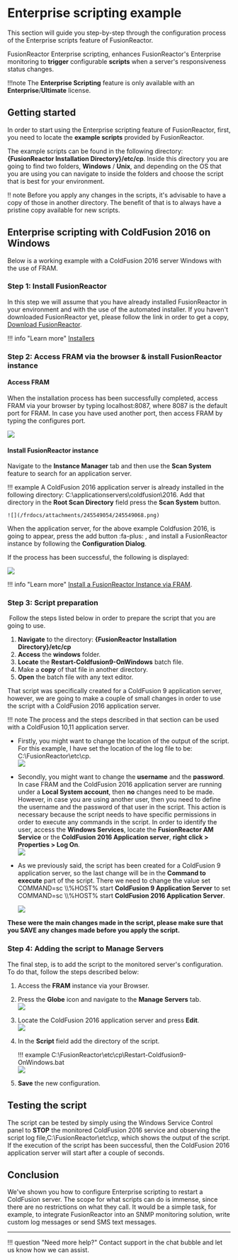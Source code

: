 # Enterprise scripting example

This section will guide you step-by-step through the
configuration process of the Enterprise scripts feature of
FusionReactor.

FusionReactor Enterprise scripting, enhances
FusionReactor's Enterprise monitoring to **trigger** configurable
**scripts** when a server's responsiveness status changes.

!!!note
    The **Enterprise Scripting** feature is only available
    with an **Enterprise**/**Ultimate** license.

## Getting started

In order to start using the Enterprise scripting feature of
FusionReactor, first, you need to locate the **example scripts**
provided by FusionReactor.

The example scripts can be found in the following directory:
**{FusionReactor Installation Directory}/etc/cp**. Inside this directory
you are going to find two folders, **Windows** / **Unix**, and depending on the OS that you are using you can
navigate to inside the folders and choose the script that is best for
your environment.

!! note
    Before you apply any changes in the
    scripts, it's advisable to have a copy of those in another
    directory. The benefit of that is to always have a pristine
    copy available for new scripts.

## Enterprise scripting with ColdFusion 2016 on Windows 

Below is a working example with a ColdFusion 2016 server Windows with the use of FRAM. 

### **Step 1**: Install FusionReactor

In this step we will assume that you have already installed
FusionReactor in your environment and with the use of the automated
installer. If you haven't downloaded FusionReactor yet, please follow
the link in order to get a copy,
<a href="http://www.fusion-reactor.com/download/" class="external-link">Download FusionReactor</a>.

!!! info "Learn more"
    [Installers](../Installation/Installer/Install.md)

### **Step 2**: Access FRAM via the browser & install FusionReactor instance

#### Access FRAM

When the installation process has been successfully completed, access
FRAM via your browser by typing localhost:8087, where 8087 is the
default port for FRAM. In case you have used another port, then access
FRAM by typing the configures port.

![](/frdocs/attachments/245549054/245549074.jpg)

#### Install FusionReactor instance

Navigate to the **Instance Manager** tab and then use the **Scan
System** feature  to search for an application server. 

!!! example 
    A ColdFusion 2016 application server
    is already installed in the following directory: C:\\applicationservers\\coldfusion\\2016.
    Add that directory in the **Root Scan Directory** field press the **Scan System** button. 

    ![](/frdocs/attachments/245549054/245549068.png)

When the application server, for the above example Coldfusion 2016, is going
to appear, press the add button :fa-plus: ,
and install a FusionReactor instance by following the **Configuration Dialog**. 

If the process has been successful, the following is displayed: 

![](/frdocs/attachments/245549054/245549086.png)

!!! info "Learn more"
    [Install a FusionReactor Instance via FRAM](../Installation/Installer/Install.md)</a>.

### **Step 3**: Script preparation

 Follow the steps listed below in order to prepare the script that you
are going to use.

1.  **Navigate** to the directory: **{FusionReactor Installation
    Directory}/etc/cp**
2.  **Access** the **windows** folder.
3.  **Locate** the **Restart-Coldfusion9-OnWindows** batch file.
4.  Make a **copy** of that file in another directory.
5.  **Open** the batch file with any text editor.

That script was specifically created for a ColdFusion 9 application
server, however, we are going to make a couple of small changes in order
to use the script with a ColdFusion 2016 application server.

!!! note
    The process and the steps described in that section can
    be used with a ColdFusion 10,11 application server.

-   Firstly, you might want to change the location of the
    output of the script. For this example, I have set the location of
    the log file to be: C:\\FusionReactor\\etc\\cp.  
    ![](/frdocs/attachments/245549054/245549080.png)
-   Secondly, you might want to change the **username**
    and the **password**. In case FRAM and the ColdFusion 2016
    application server are running under a **Local System account**,
    then **no** changes need to be made. However, in case you are using
    another user, then you need to define the username and the password
    of that user in the script. This action is necessary because the
    script needs to have specific permissions in order to execute any
    commands in the script. In order to identify the user, access
    the **Windows Services**, locate the **FusionReactor AM Service**
    or the **ColdFusion 2016 Application server**, **right click &gt;
    Properties &gt; Log On**.  
    ![](/frdocs/attachments/245549054/245549098.png)
-   As we previously said, the script has been created for a ColdFusion
    9 application server, so the last change will be in the **Command
    to execute** part of the script. There we need to change the value
    set COMMAND=sc \\\\%HOST% start **ColdFusion 9 Application Server** to
    set COMMAND=sc \\\\%HOST% start **ColdFusion 2016 Application Server**.  

    ![](/frdocs/attachments/245549054/245549092.png)

**These were the main changes made in the script, please make sure that
you SAVE any changes made before you apply the script.**

### **Step 4**: Adding the script to Manage Servers

The final step, is to add the script to the monitored server's
configuration. To do that, follow the steps described below:

1.  Access the **FRAM** instance via your Browser.

2.  Press the **Globe** icon and navigate to the **Manage Servers**
    tab.  
    ![](/frdocs/attachments/245549054/245549110.png)

3.  Locate the ColdFusion 2016 application server and press 
    **Edit**.  
    ![](/frdocs/attachments/245549054/245549104.png)

4.  In the **Script** field add the directory of the script. 

    !!! example
        C:\\FusionReactor\\etc\\cp\\Restart-Coldfusion9-OnWindows.bat  
        ![](/frdocs/attachments/245549054/245549126.png)

5.  **Save** the new configuration.

## Testing the script

The script can be tested by simply using the Windows Service Control
panel to **STOP** the monitored ColdFusion 2016 service and observing
the script log file,C:\\FusionReactor\\etc\\cp, which shows the output
of the script. If the execution of the script has been successful, then
the ColdFusion 2016 application server will start after a couple of
seconds.

## Conclusion

We've shown you how to configure Enterprise scripting to restart a
ColdFusion server. The scope for what scripts can do is immense, since
there are no restrictions on what they call. It would be a simple
task, for example, to integrate FusionReactor into an SNMP monitoring
solution, write custom log messages or send SMS text messages.

___


!!! question "Need more help?"
    Contact support in the chat bubble and let us know how we can assist.
